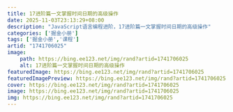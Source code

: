 ```yaml
---
title: 17进阶篇一文掌握时间日期的高级操作
date: 2025-11-03T23:13:29+08:00
description: "JavaScript语言编程进阶，17进阶篇一文掌握时间日期的高级操作"
categories: ['掘金小册']
tags: ['掘金小册','课程']
artid: "1741706025"
image:
    path: https://bing.ee123.net/img/rand?artid=1741706025
    alt: 17进阶篇一文掌握时间日期的高级操作
featuredImage: https://bing.ee123.net/img/rand?artid=1741706025
featuredImagePreview: https://bing.ee123.net/img/rand?artid=1741706025
cover: https://bing.ee123.net/img/rand?artid=1741706025
image: https://bing.ee123.net/img/rand?artid=1741706025
img: https://bing.ee123.net/img/rand?artid=1741706025
---
```


